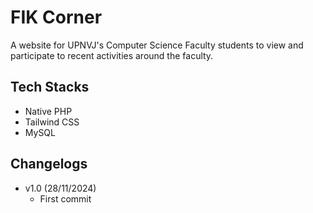 # FIK Corner

A website for UPNVJ's Computer Science Faculty students to view and participate to recent activities around the faculty.

## Tech Stacks

-  Native PHP
-  Tailwind CSS
-  MySQL

## Changelogs

-  v1.0 (28/11/2024)
   -  First commit
